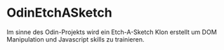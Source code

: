 # OdinEtchASketch
Im sinne des Odin-Projekts wird ein Etch-A-Sketch Klon erstellt um DOM Manipulation und Javascript skills zu trainieren. 
